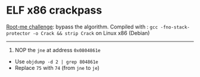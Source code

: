 # ELF x86 crackpass

[Root-me challenge](https://www.root-me.org/en/Challenges/Cracking/ELF-x86-CrackPass): bypass the algorithm. Compiled with : `gcc -fno-stack-protector -o Crack && strip Crack` on Linux x86 (Debian)

----

1. NOP the `jne` at address `0x0804861e`
* Use `objdump -d 2 | grep 804861e`
* Replace `75` with `74` (from `jne` to `je`)
